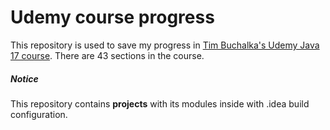 # Udemy course progress
This repository is used to save my progress in [Tim Buchalka's Udemy Java 17 course](https://www.udemy.com/course/java-the-complete-java-developer-course/). There are 43 sections in the course.

##### Notice
This repository contains <b>projects</b> with its modules inside with .idea build configuration.
